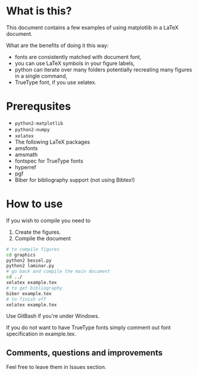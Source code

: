# What is this?

This document contains a few examples of using matplotlib in a LaTeX document.

What are the benefits of doing it this way:
 * fonts are consistently matched with document font,
 * you can use LaTeX symbols in your figure labels,
 * python can iterate over many folders potentially recreating many figures in a
   single command,
 * TrueType font, if you use xelatex.

# Prerequsites

 * `python2-matplotlib`
 * `python2-numpy`
 * `xelatex`
 * The following LaTeX packages
  * amsfonts 
  * amsmath
  * fontspec for TrueType fonts
  * hyperref
  * pgf
 * Biber for bibliography support (not using Bibtex!)

# How to use
If you wish to compile you need to

 1. Create the figures.
 1. Compile the document

```bash
# to compile figures
cd graphics
python2 bessel.py
python2 laminar.py
# go back and compile the main document
cd ../
xelatex example.tex
# to get bibliography
biber example.tex
# to finish off
xelatex example.tex
```

Use GitBash if you're under Windows.

If you do not want to have TrueType fonts simply comment out font specification
in example.tex.

## Comments, questions and improvements

Feel free to leave them in Issues section.
